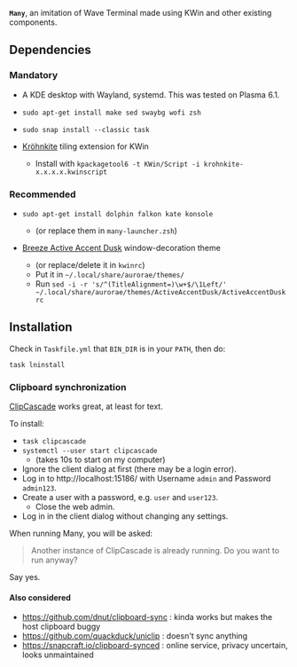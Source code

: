 **`Many`**, an imitation of Wave Terminal made using KWin and other existing components.

## Dependencies
### Mandatory

* A KDE desktop with Wayland, systemd. This was tested on Plasma 6.1.

* `sudo apt-get install make sed swaybg wofi zsh`

* `sudo snap install --classic task`

* [Kröhnkite](https://github.com/anametologin/krohnkite/releases) tiling extension for KWin
  * Install with `kpackagetool6 -t KWin/Script -i krohnkite-x.x.x.x.kwinscript`

### Recommended

* `sudo apt-get install dolphin falkon kate konsole`
  * (or replace them in `many-launcher.zsh`)

* [Breeze Active Accent Dusk](https://store.kde.org/p/1709569) window-decoration theme
  * (or replace/delete it in `kwinrc`)
  * Put it in `~/.local/share/aurorae/themes/`
  * Run `sed -i -r 's/^(TitleAlignment=)\w+$/\1Left/' ~/.local/share/aurorae/themes/ActiveAccentDusk/ActiveAccentDuskrc`

## Installation

Check in `Taskfile.yml` that `BIN_DIR` is in your `PATH`, then do:

```shell
task lninstall
```

### Clipboard synchronization

[ClipCascade](https://github.com/Sathvik-Rao/ClipCascade) works great, at least for text.

To install:

* `task clipcascade`
* `systemctl --user start clipcascade`
  * (takes 10s to start on my computer)
* Ignore the client dialog at first (there may be a login error).
* Log in to http://localhost:15186/ with Username `admin` and Password `admin123`.
* Create a user with a password, e.g. `user` and `user123`.
  * Close the web admin.
* Log in in the client dialog without changing any settings.

When running Many, you will be asked:

> Another instance of ClipCascade is already running. Do you want to run anyway?

Say yes.

#### Also considered

* https://github.com/dnut/clipboard-sync : kinda works but makes the host clipboard buggy
* https://github.com/quackduck/uniclip : doesn't sync anything
* https://snapcraft.io/clipboard-synced : online service, privacy uncertain, looks unmaintained
